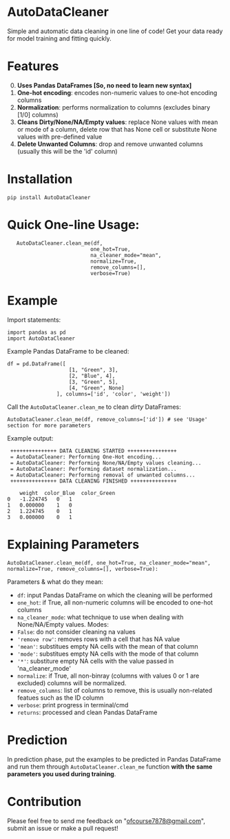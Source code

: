# AutoDataCleaner
Simple and automatic data cleaning in one line of code! 
Get your data ready for model training and fitting quickly.
# Features 
0. **Uses Pandas DataFrames [So, no need to learn new syntax]**
1. **One-hot encoding**: encodes non-numeric values to one-hot encoding columns 
2. **Normalization**: performs normalization to columns (excludes binary [1/0] columns)
3. **Cleans Dirty/None/NA/Empty values**: replace None values with mean or mode of a column, delete row that has None cell or substitute None values with pre-defined value
4. **Delete Unwanted Columns**: drop and remove unwanted columns (usually this will be the 'id' column)
# Installation 
`pip install AutoDataCleaner`
# Quick One-line Usage: 
 ```
    AutoDataCleaner.clean_me(df, 
                            one_hot=True, 
                            na_cleaner_mode="mean", 
                            normalize=True, 
                            remove_columns=[], 
                            verbose=True)
```
# Example 
Import statements: 
```
import pandas as pd
import AutoDataCleaner
```
Example Pandas DataFrame to be cleaned: 
```
df = pd.DataFrame([
                    [1, "Green", 3], 
                    [2, "Blue", 4],
                    [3, "Green", 5], 
                    [4, "Green", None]
                ], columns=['id', 'color', 'weight'])
```
Call the `AutoDataCleaner.clean_me` to clean _dirty_ DataFrames:

```AutoDataCleaner.clean_me(df, remove_columns=['id']) # see 'Usage' section for more parameters```

Example output:
```
 +++++++++++++++ DATA CLEANING STARTED ++++++++++++++++ 
 = AutoDataCleaner: Performing One-Hot encoding... 
 = AutoDataCleaner: Performing None/NA/Empty values cleaning... 
 = AutoDataCleaner: Performing dataset normalization... 
 = AutoDataCleaner: Performing removal of unwanted columns... 
 +++++++++++++++ DATA CLEANING FINISHED +++++++++++++++ 

	weight 	color_Blue 	color_Green
0 	-1.224745 	0 	1
1 	0.000000 	1 	0
2 	1.224745 	0 	1
3 	0.000000 	0 	1
```
# Explaining Parameters 
```
AutoDataCleaner.clean_me(df, one_hot=True, na_cleaner_mode="mean", normalize=True, remove_columns=[], verbose=True):
```
Parameters & what do they mean:
* `df`: input Pandas DataFrame on which the cleaning will be performed <br />
* `one_hot`: if True, all non-numeric columns will be encoded to one-hot columns <br />
* `na_cleaner_mode`: what technique to use when dealing with None/NA/Empty values. Modes: <br />
 * `False`: do not consider cleaning na values <br />
 * `'remove row'`: removes rows with a cell that has NA value<br />
 * `'mean'`: substitues empty NA cells with the mean of that column <br /> 
 * `'mode'`: substitues empty NA cells with the mode of that column<br />
 * `'*'`: substiture empty NA cells with the value passed in 'na_cleaner_mode' <br />
* `normalize`: if True, all non-binray (columns with values 0 or 1 are excluded) columns will be normalized. <br />
* `remove_columns`: list of columns to remove, this is usually non-related featues such as the ID column <br />
* `verbose`: print progress in terminal/cmd<br />
* `returns`: processed and clean Pandas DataFrame <br />

# Prediction 
In prediction phase, put the examples to be predicted in Pandas DataFrame and run them through `AutoDataCleaner.clean_me` function **with the same parameters you
used during training**.
# Contribution 
Please feel free to send me feedback on "ofcourse7878@gmail.com", submit an issue or make a pull request! 
